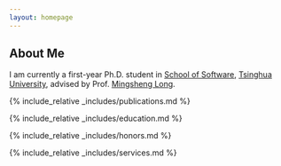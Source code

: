 ```yaml
---
layout: homepage
---
```


## About Me

I am currently a first-year Ph.D. student in [School of Software](https://www.thss.tsinghua.edu.cn), [Tsinghua University](https://www.tsinghua.edu.cn/en/), advised by Prof. [Mingsheng Long](http://ise.thss.tsinghua.edu.cn/~mlong/). 

{% include_relative _includes/publications.md %}

{% include_relative _includes/education.md %}

{% include_relative _includes/honors.md %}

{% include_relative _includes/services.md %}
